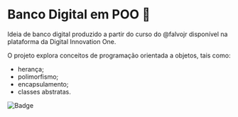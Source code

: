 # Banco Digital em POO :bank:
Ideia de banco digital produzido a partir do curso do @falvojr disponível na plataforma da Digital Innovation One.

O projeto explora conceitos de programação orientada a objetos, tais como:
  - herança;
  - polimorfismo;
  - encapsulamento;
  - classes abstratas.
  
![Badge](https://img.shields.io/static/v1?label=Java&message=Programming-Language&color=red&style=for-the-badge&logo=JAVA)
